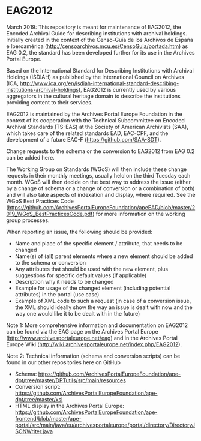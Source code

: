 # EAG2012
March 2019: 
This repository is meant for maintenance of EAG2012, the Encoded Archival Guide for describing institutions with archival holdings.
Initially created in the context of the Censo-Guía de los Archivos de España e Iberoamérica (http://censoarchivos.mcu.es/CensoGuia/portada.htm) as EAG 0.2, 
the standard has been developed further for its use in the Archives Portal Europe.

Based on the International Standard for Describing Institutions with Archival Holdings (ISDIAH) as published by the International Council 
on Archives (ICA, http://www.ica.org/en/isdiah-international-standard-describing-institutions-archival-holdings), EAG2012 is currently 
used by various aggregators in the cultural heritage domain to describe the institutions providing content to their services.

EAG2012 is maintained by the Archives Portal Europe Foundation in the context of its cooperation with the Technical Subcommittee on Encoded 
Archival Standards (TS-EAS) at the Society of American Archivists (SAA), which takes care of the related standards EAD, EAC-CPF, and the
development of a future EAC-F (https://github.com/SAA-SDT).

Change requests to the schema or the conversion to EAG2012 from EAG 0.2 can be added here. 

The Working Group on Standards (WGoS) will then include these change requests in their monthly meetings, usually held on the third
Tuesday each month. WGoS will then decide on the best way to address the issue (either by a change of schema or a change of conversion
or a combination of both) and will also take aspects of indexation and display, where required. See the WGoS Best Practices Code (https://github.com/ArchivesPortalEuropeFoundation/apeEAD/blob/master/2019_WGoS_BestPracticesCode.pdf) for more information on the working group processes.

When reporting an issue, the following should be provided:
* Name and place of the specific element / attribute, that needs to be changed
* Name(s) of (all) parent elements where a new element should be added to the schema or conversion
* Any attributes that should be used with the new element, plus suggestions for specific default values (if applicable) 
* Description why it needs to be changed
* Example for usage of the changed element (including potential attributes) in the portal (use case)
* Example of XML code to such a request (in case of a conversion issue, the XML should ideally show the way an issue is dealt with now 
  and the way one would like it to be dealt with in the future)


Note 1:
More comprehensive information and documentation on EAG2012 can be found via the EAG page on the Archives Portal Europe (http://www.archivesportaleurope.net/eag) and in the Archives Portal Europe Wiki (http://wiki.archivesportaleurope.net/index.php/EAG2012).

Note 2:
Technical information (schema and conversion scripts) can be found in our other repositories here on GitHub  
* Schema: https://github.com/ArchivesPortalEuropeFoundation/ape-dpt/tree/master/DPTutils/src/main/resources
* Conversion script: https://github.com/ArchivesPortalEuropeFoundation/ape-dpt/tree/master/xsl
* HTML display in the Archives Portal Europe: https://github.com/ArchivesPortalEuropeFoundation/ape-frontend/blob/master/ape-portal/src/main/java/eu/archivesportaleurope/portal/directory/DirectoryJSONWriter.java
